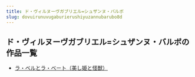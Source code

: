 ```yaml
---
title: ド・ヴィルヌーヴガブリエル=シュザンヌ・バルボ
slug: dovuirunuvugaburierushiyuzannubarubo8d
---
```


## ド・ヴィルヌーヴガブリエル=シュザンヌ・バルボの作品一覧

- [ラ・ベルとラ・ベート（美し姫と怪獣）](raberutorabetom-7d5)
